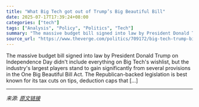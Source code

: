 ```yaml
---
title: "What Big Tech got out of Trump’s Big Beautiful Bill"
date: 2025-07-17T17:39:24+08:00
categories: ["tech"]
tags: ["Analysis", "Policy", "Politics", "Tech"]
summary: "The massive budget bill signed into law by President Donald Trump on Independence Day didn't include everything on Big Tech's wishlist, but the industry's largest players stand to gain significantly f"
source_url: "https://www.theverge.com/politics/709172/big-tech-trump-big-beautiful-bill"
---
```


The massive budget bill signed into law by President Donald Trump on Independence Day didn't include everything on Big Tech's wishlist, but the industry's largest players stand to gain significantly from several provisions in the One Big Beautiful Bill Act. The Republican-backed legislation is best known for its tax cuts on tips, deduction caps that [&#8230;]

---

*来源: [原文链接](https://www.theverge.com/politics/709172/big-tech-trump-big-beautiful-bill)*
